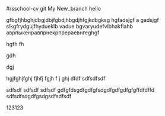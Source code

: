 #rsschool-cv
git 
My New_branch
hello

gfbgfjhbghjdbgjdbjfgbdjhbgdjhfgjkdbgksg  hgfadsjgf a gadsjgf slkgfrydgujfhydueklb vadue bgvaryudefvlbhakflahb
аврпыкенравпрнекрпрераевнгеghgf

hgfh
fh

gdh

dgj

hgjfghjfghj
fjhfj
fgjh
f
j
ghj
dfdf
sdfsdfsdf

sdfsdf
sdfsdf
sdfsdf
gdfgfdsgdfgdfgfsdgdfgdfgdfgfgffdfdffd\
sdfsdfsdgdfgsdgsdfsdfsdf

123123
